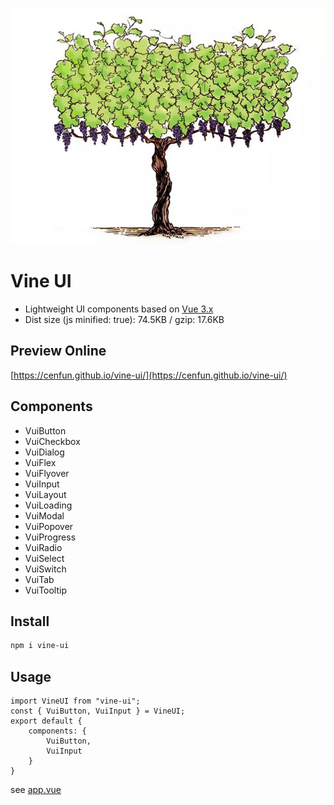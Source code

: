 ![](/scripts/vine.jpg)

# Vine UI
- Lightweight UI components based on [Vue 3.x](https://github.com/vuejs/core)
- Dist size (js minified: true): 74.5KB / gzip: 17.6KB

## Preview Online
[https://cenfun.github.io/vine-ui/](https://cenfun.github.io/vine-ui/)

## Components
* VuiButton  
* VuiCheckbox  
* VuiDialog  
* VuiFlex  
* VuiFlyover  
* VuiInput  
* VuiLayout  
* VuiLoading  
* VuiModal  
* VuiPopover  
* VuiProgress  
* VuiRadio  
* VuiSelect  
* VuiSwitch  
* VuiTab  
* VuiTooltip  

## Install
```sh
npm i vine-ui
```

## Usage
```
import VineUI from "vine-ui";
const { VuiButton, VuiInput } = VineUI;
export default {
    components: {
        VuiButton,
        VuiInput
    }
}
```
see [app.vue](/packages/app/src/app.vue)